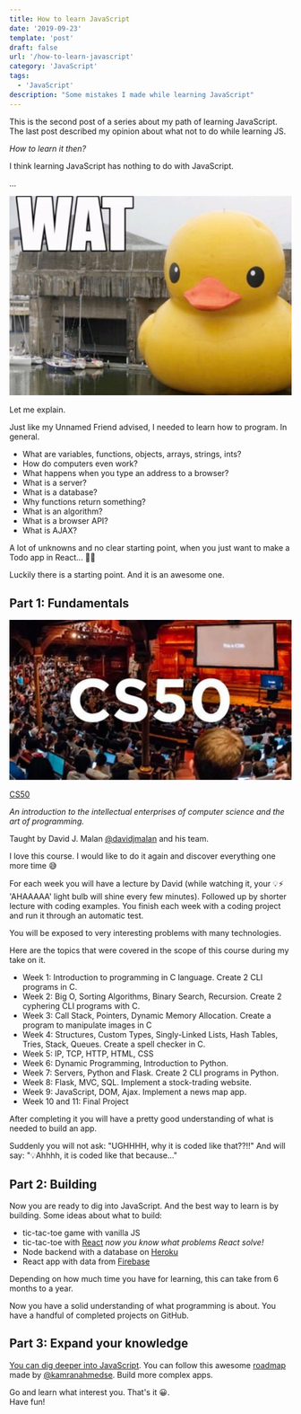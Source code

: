 ```yaml
---
title: How to learn JavaScript
date: '2019-09-23'
template: 'post'
draft: false
url: '/how-to-learn-javascript'
category: 'JavaScript'
tags:
  - 'JavaScript'
description: "Some mistakes I made while learning JavaScript"
---
```

This is the second post of a series about my path of learning JavaScript.
The last post described my opinion about what not to do while learning JS.

*How to learn it then?*

I think learning JavaScript has nothing to do with JavaScript.

...

![wat](./wat.png)

Let me explain.

Just like my Unnamed Friend advised, I needed to learn how to program. 
In general.

- What are variables, functions, objects, arrays, strings, ints?
- How do computers even work?
- What happens when you type an address to a browser?
- What is a server?
- What is a database?
- Why functions return something?
- What is an algorithm?
- What is a browser API?
- What is AJAX?

A lot of unknowns and no clear starting point, when you just want to make a Todo app in React... 🤦‍♂️

Luckily there is a starting point. And it is an awesome one.

## Part 1: Fundamentals

![CS50](./CS50.png)

[CS50](https://www.edx.org/course/cs50s-introduction-to-computer-science)

*An introduction to the intellectual enterprises of computer science and the art of programming.*

Taught by David J. Malan [@davidjmalan](https://twitter.com/davidjmalan) and his team.

I love this course. I would like to do it again and discover everything one more time 😅

For each week you will have a lecture by David
(while watching it, your 💡⚡ 'AHAAAAA' light bulb will shine every few minutes).
Followed up by shorter lecture with coding examples.
You finish each week with a coding project and run it through an automatic test.

You will be exposed to very interesting problems with many technologies.

Here are the topics that were covered in the scope of this course during my take on it.

- Week 1: Introduction to programming in C language. Create 2 CLI programs in C.
- Week 2: Big O, Sorting Algorithms, Binary Search, Recursion. Create 2 cyphering CLI programs with C.
- Week 3: Call Stack, Pointers, Dynamic Memory Allocation. Create a program to manipulate images in C
- Week 4: Structures, Custom Types, Singly-Linked Lists, Hash Tables, Tries, Stack, Queues. Create a spell checker in C.
- Week 5: IP, TCP, HTTP, HTML, CSS
- Week 6: Dynamic Programming, Introduction to Python.
- Week 7: Servers, Python and Flask. Create 2 CLI programs in Python.
- Week 8: Flask, MVC, SQL. Implement a stock-trading website.
- Week 9: JavaScript, DOM, Ajax. Implement a news map app.
- Week 10 and 11: Final Project

After completing it you will have a pretty good understanding of what is needed to build an app.

Suddenly you will not ask: "UGHHHH, why it is coded like that??!!"
And will say: "💡Ahhhh, it is coded like that because..."

## Part 2: Building

Now you are ready to dig into JavaScript.
And the best way to learn is by building.
Some ideas about what to build:

- tic-tac-toe game with vanilla JS
- tic-tac-toe with [React](https://reactjs.org/tutorial/tutorial.html)
*now you know what problems React solve!*
- Node backend with a database on [Heroku](https://www.heroku.com/free)
- React app with data from [Firebase](https://firebase.google.com/)

Depending on how much time you have for learning, this can take from 6 months to a year.

Now you have a solid understanding of what programming is about.
You have a handful of completed projects on GitHub.

## Part 3: Expand your knowledge

[You can dig deeper into JavaScript](https://javascript.info/). 
You can follow this awesome [roadmap](https://roadmap.sh/) made by [@kamranahmedse](https://twitter.com/kamranahmedse).
Build more complex apps.

Go and learn what interest you. 
That's it 😀.  
Have fun!  
